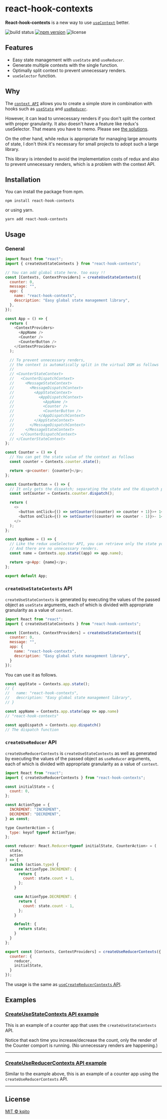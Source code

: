 # react-hook-contexts

**React-hook-contexts** is a new way to use [`useContext`](https://reactjs.org/docs/hooks-reference.html#usecontext) better.

![build status](https://github.com/kqito/react-hook-contexts/workflows/Node.js%20CI/badge.svg)
[![npm version](https://badge.fury.io/js/react-hook-contexts.svg)](https://badge.fury.io/js/react-hook-contexts)
![license](https://img.shields.io/github/license/kqito/react-hook-contexts)

## Features
- Easy state management with `useState` and `useReducer`.
- Generate multiple contexts with the single function.
- Optimally split context to prevent unnecessary renders.
- `useSelector` function.

## Why
The [`context API`](https://reactjs.org/docs/context.html) allows you to create a simple store in combination with hooks such as [`useState`](https://reactjs.org/docs/hooks-reference.html#usestate) and [`useReducer`](https://reactjs.org/docs/hooks-reference.html#usereducer).

However, it can lead to unnecessary renders if you don't split the context with proper granularity. It also doesn't have a feature like redux's useSelector. That means you have to memo. Please see [the solutions](https://github.com/facebook/react/issues/15156#issuecomment-474590693).

On the other hand, while redux is appropriate for managing large amounts of state, I don't think it's necessary for small projects to adopt such a large library.

This library is intended to avoid the implementation costs of redux and also to prevent unnecessary renders, which is a problem with the context API.

## Installation
You can install the package from npm.
```
npm install react-hook-contexts
```

or using yarn.
```
yarn add react-hook-contexts
```


## Usage
### General
```javascript
import React from "react";
import { createUseStateContexts } from "react-hook-contexts";

// You can add global state here. too easy !!
const [Contexts, ContextProviders] = createUseStateContexts({
  counter: 0,
  message: "",
  app: {
    name: "react-hook-contexts",
    description: "Easy global state management library",
  },
});

const App = () => {
  return (
    <ContextProviders>
      <AppName />
      <Counter />
      <CounterButton />
    </ContextProviders>
  );

  // To prevent unnecessary renders,
  // the context is automatically split in the virtual DOM as follows
  //
  // <CounterStateContext>
  //   <CounterDispatchContext>
  //     <MessageStateContext>
  //       <MessageDispatchContext>
  //         <AppStateContext>
  //           <AppDispatchContext>
  //             <AppName />
  //             <Counter />
  //             <CounterButton />
  //           </AppDispatchContext>
  //         </AppStateContext>
  //       </MessageDispatchContext>
  //     </MessageStateContext>
  //   </CounterDispatchContext>
  // </CounterStateContext>
};

const Counter = () => {
  // You can get the state value of the context as follows
  const counter = Contexts.counter.state();

  return <p>counter: {counter}</p>;
};

const CounterButton = () => {
  // It only gets the dispatch; separating the state and the dispatch prevents extra renders.
  const setCounter = Contexts.counter.dispatch();

  return (
    <>
      <button onClick={() => setCounter((counter) => counter + 1)}>+ 1</button>
      <button onClick={() => setCounter((counter) => counter - 1)}>- 1</button>
    </>
  );
};

const AppName = () => {
  // Like the redux useSelector API, you can retrieve only the state you need.
  // And there are no unnecessary renders.
  const name = Contexts.app.state((app) => app.name);

  return <p>App: {name}</p>;
};

export default App;
```


### `createUseStateContexts` API
  `createUseStateContexts` is generated by executing the values of the passed object as `useState` arguments, each of which is divided with appropriate granularity as a value of `context`.

```javascript
import React from "react";
import { createUseStateContexts } from "react-hook-contexts";

const [Contexts, ContextProviders] = createUseStateContexts({
  counter: 0,
  message: "",
  app: {
    name: "react-hook-contexts",
    description: "Easy global state management library",
  }
});
```

You can use it as follows.

```javascript
const appState = Contexts.app.state();
// {
//   name: "react-hook-contexts",
//   description: "Easy global state management library",
// }

const appName = Contexts.app.state(app => app.name)
// "react-hook-contexts"

const appDispatch = Contexts.app.dispatch()
// The dispatch function
```

### `createUseReducer` API
`createUseReducerContexts` is `createUseStateContexts` as well as generated by executing the values of the passed object as `useReducer` arguments, each of which is divided with appropriate granularity as a value of `context`.

```javascript
import React from "react";
import { createUseReducerContexts } from "react-hook-contexts";

const initialState = {
  count: 0,
};

const ActionType = {
  INCREMENT: "INCREMENT",
  DECREMENT: "DECREMENT",
} as const;

type CounterAction = {
  type: keyof typeof ActionType;
};

const reducer: React.Reducer<typeof initialState, CounterAction> = (
  state,
  action
) => {
  switch (action.type) {
    case ActionType.INCREMENT: {
      return {
        count: state.count + 1,
      };
    }

    case ActionType.DECREMENT: {
      return {
        count: state.count - 1,
      };
    }

    default: {
      return state;
    }
  }
};

export const [Contexts, ContextProviders] = createUseReducerContexts({
  counter: {
    reducer,
    initialState,
  }
});
```

The usage is the same as [`useCreateReducerContexts` API](https://github.com/kqito/react-hook-contexts/tree/feature/add-use-selector#createusestatecontexts-api).

## Examples
### [CreateUseStateContexts API example](https://codesandbox.io/s/react-hook-contexts-examplecreateusestatecontexts-p5ug4 "CodeSandBox")
This is an example of a counter app that uses the `createUseStateContexts` API.

Notice that each time you increase/decrease the count, only the render of the Counter comport is running. (No unnecessary renders are happening.)


------------
### [CreateUseReducerContexts API example](https://codesandbox.io/s/react-hook-contexts-examplecreateusereducercontexts-xfdxc?file=/src/App.tsx "CodeSandBox")
Similar to the example above, this is an example of a counter app using the `createUseReducerContexts` API.


------------

## License
[MIT © kqito](./LICENSE)
